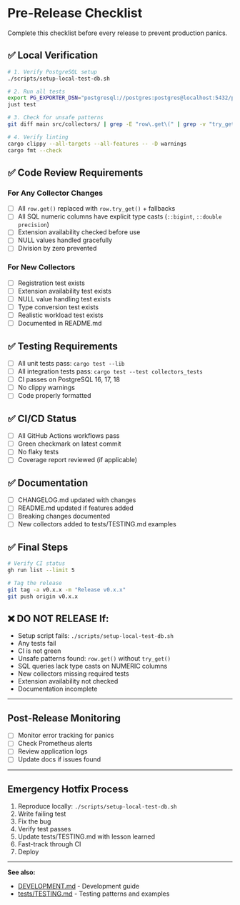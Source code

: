 # Pre-Release Checklist

Complete this checklist before every release to prevent production panics.

## ✅ Local Verification

```bash
# 1. Verify PostgreSQL setup
./scripts/setup-local-test-db.sh

# 2. Run all tests
export PG_EXPORTER_DSN="postgresql://postgres:postgres@localhost:5432/postgres"
just test

# 3. Check for unsafe patterns
git diff main src/collectors/ | grep -E "row\.get\(" | grep -v "try_get" || echo "✓ No unsafe row.get()"

# 4. Verify linting
cargo clippy --all-targets --all-features -- -D warnings
cargo fmt --check
```

## ✅ Code Review Requirements

### For Any Collector Changes

- [ ] All `row.get()` replaced with `row.try_get()` + fallbacks
- [ ] All SQL numeric columns have explicit type casts (`::bigint`, `::double precision`)
- [ ] Extension availability checked before use
- [ ] NULL values handled gracefully
- [ ] Division by zero prevented

### For New Collectors

- [ ] Registration test exists
- [ ] Extension availability test exists  
- [ ] NULL value handling test exists
- [ ] Type conversion test exists
- [ ] Realistic workload test exists
- [ ] Documented in README.md

## ✅ Testing Requirements

- [ ] All unit tests pass: `cargo test --lib`
- [ ] All integration tests pass: `cargo test --test collectors_tests`
- [ ] CI passes on PostgreSQL 16, 17, 18
- [ ] No clippy warnings
- [ ] Code properly formatted

## ✅ CI/CD Status

- [ ] All GitHub Actions workflows pass
- [ ] Green checkmark on latest commit
- [ ] No flaky tests
- [ ] Coverage report reviewed (if applicable)

## ✅ Documentation

- [ ] CHANGELOG.md updated with changes
- [ ] README.md updated if features added
- [ ] Breaking changes documented
- [ ] New collectors added to tests/TESTING.md examples

## ✅ Final Steps

```bash
# Verify CI status
gh run list --limit 5

# Tag the release
git tag -a v0.x.x -m "Release v0.x.x"
git push origin v0.x.x
```

## ❌ DO NOT RELEASE If:

- Setup script fails: `./scripts/setup-local-test-db.sh`
- Any tests fail
- CI is not green
- Unsafe patterns found: `row.get()` without `try_get()`
- SQL queries lack type casts on NUMERIC columns
- New collectors missing required tests
- Extension availability not checked
- Documentation incomplete

---

## Post-Release Monitoring

- [ ] Monitor error tracking for panics
- [ ] Check Prometheus alerts
- [ ] Review application logs
- [ ] Update docs if issues found

---

## Emergency Hotfix Process

1. Reproduce locally: `./scripts/setup-local-test-db.sh`
2. Write failing test
3. Fix the bug
4. Verify test passes
5. Update tests/TESTING.md with lesson learned
6. Fast-track through CI
7. Deploy

---

**See also:**
- [DEVELOPMENT.md](DEVELOPMENT.md) - Development guide
- [tests/TESTING.md](tests/TESTING.md) - Testing patterns and examples
